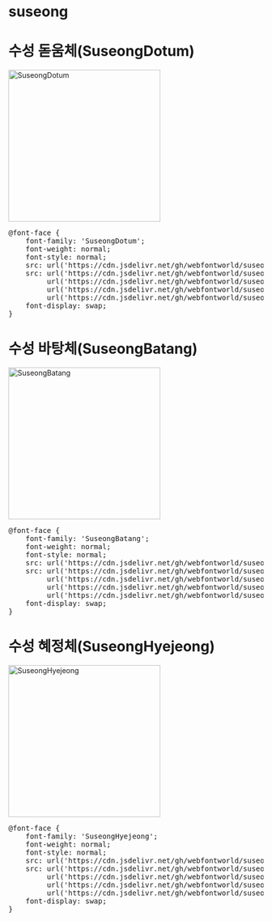 # suseong

# 수성 돋움체(SuseongDotum)

<a href="https://wess.tistory.com" target="_blank">
    <img src="https://webfontworld.github.io/suseong/SuseongDotum.jpg" alt="SuseongDotum" style="width:300px">
</a>
<pre>
@font-face {
    font-family: 'SuseongDotum';
    font-weight: normal;
    font-style: normal;
    src: url('https://cdn.jsdelivr.net/gh/webfontworld/suseong/SuseongDotum.eot');
    src: url('https://cdn.jsdelivr.net/gh/webfontworld/suseong/SuseongDotum.eot?#iefix') format('embedded-opentype'),
         url('https://cdn.jsdelivr.net/gh/webfontworld/suseong/SuseongDotum.woff2') format('woff2'),
         url('https://cdn.jsdelivr.net/gh/webfontworld/suseong/SuseongDotum.woff') format('woff'),
         url('https://cdn.jsdelivr.net/gh/webfontworld/suseong/SuseongDotum.ttf') format("truetype");
    font-display: swap;
} 
</pre>


# 수성 바탕체(SuseongBatang)

<a href="https://wess.tistory.com" target="_blank">
    <img src="https://webfontworld.github.io/suseong/SuseongBatang.jpg" alt="SuseongBatang" style="width:300px">
</a>
<pre>
@font-face {
    font-family: 'SuseongBatang';
    font-weight: normal;
    font-style: normal;
    src: url('https://cdn.jsdelivr.net/gh/webfontworld/suseong/SuseongBatang.eot');
    src: url('https://cdn.jsdelivr.net/gh/webfontworld/suseong/SuseongBatang.eot?#iefix') format('embedded-opentype'),
         url('https://cdn.jsdelivr.net/gh/webfontworld/suseong/SuseongBatang.woff2') format('woff2'),
         url('https://cdn.jsdelivr.net/gh/webfontworld/suseong/SuseongBatang.woff') format('woff'),
         url('https://cdn.jsdelivr.net/gh/webfontworld/suseong/SuseongBatang.ttf') format("truetype");
    font-display: swap;
} 
</pre>


# 수성 혜정체(SuseongHyejeong)

<a href="https://wess.tistory.com" target="_blank">
    <img src="https://webfontworld.github.io/suseong/SuseongHyejeong.jpg" alt="SuseongHyejeong" style="width:300px">
</a>
<pre>
@font-face {
    font-family: 'SuseongHyejeong';
    font-weight: normal;
    font-style: normal;
    src: url('https://cdn.jsdelivr.net/gh/webfontworld/suseong/SuseongHyejeong.eot');
    src: url('https://cdn.jsdelivr.net/gh/webfontworld/suseong/SuseongHyejeong.eot?#iefix') format('embedded-opentype'),
         url('https://cdn.jsdelivr.net/gh/webfontworld/suseong/SuseongHyejeong.woff2') format('woff2'),
         url('https://cdn.jsdelivr.net/gh/webfontworld/suseong/SuseongHyejeong.woff') format('woff'),
         url('https://cdn.jsdelivr.net/gh/webfontworld/suseong/SuseongHyejeong.ttf') format("truetype");
    font-display: swap;
} 
</pre>
